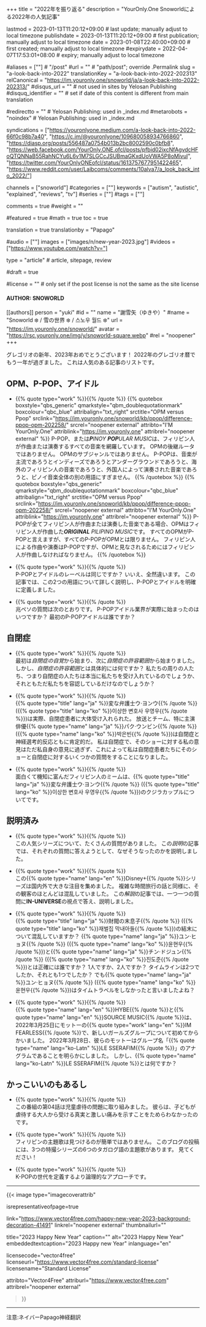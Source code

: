 +++
title = "2022年を振り返る"
description = "YourOnly.One Snoworldによる2022年の人気記事"

lastmod = 2023-01-13T11:20:12+09:00                 # last update; manually adjust to local timezone
publishdate = 2023-01-13T11:20:12+09:00             # first publication; manually adjust to local timezone
date = 2023-01-08T22:40:00+09:00                    # first created; manually adjust to local timezone
#expirydate = 2022-04-07T17:53:01+08:00              # expiry; manually adjust to local timezone

#aliases = [""]                                        # "/post"
#url = ""                                              # "path/post"; override .Permalink
slug = "a-look-back-into-2022"
translationKey = "a-look-back-into-2022-202313"
relCanonical = "https://im.youronly.one/snoworld/ja/a-look-back-into-2022-202313/"
#disqus_url = ""                                       # not used in sites by Yelosan Publishing
#disquq_identifier = ""                                # set if date of this content is different from main translation

#redirectto = ""                                       # Yelosan Publishing: used in _index.md
#metarobots = "noindex"                                # Yelosan Publishing: used in _index.md

syndications = ["https://youronlyone.medium.com/a-look-back-into-2022-66f0c98b7a40", "https://c.im/@youronlyone/109680058934766860", "https://diasp.org/posts/556487a0754b013b2bc8002590c0bfb8", "https://web.facebook.com/YourOnly.ONE.ofcl/posts/pfbid02ixcNfAgvdcHFoQTQNNaB55RahNCYu6L6v1M7SLGCcJSUBmaGKxdUoVWA5P8oMivul", "https://twitter.com/YourOnlyONEofcl/status/1613757677951422465", "https://www.reddit.com/user/Laibcoms/comments/10alva7/a_look_back_into_2022/"]

channels = ["snoworld"]
#categories = [""]
keywords = ["autism", "autistic", "explained", "reviews", "tv"]
#series = [""]
#tags = [""]

comments = true
#weight = ""

#featured = true
#math = true
toc = true

translation = true
translationby = "Papago"

#audio = [""]
images = ["images/n/new-year-2023.jpg"]
#videos = ["https://www.youtube.com/watch?v="]

type = "article"                                             # article, sitepage, review

#draft = true

#license = ""                                          # only set if the post license is not the same as the site license

#### AUTHOR: SNOWORLD ####
[[authors]]
  person = "yuki"
  #id = ""
  name = "謝雪矢（ゆきや）"
  #name = "Snoworld ❄️ / 雪の世界 ❄️ / 스노우 월드 ❄️"
  url = "https://im.youronly.one/snoworld/"
  avatar = "https://rsc.youronly.one/img/y/snoworld-square.webp"
  #rel = "noopener"
+++

グレゴリオの新年、2023年おめでとうございます！ 2022年のグレゴリオ暦でもう一年が過ぎました。 これは人気のある記事のリストです。

<!--more-->

## OPM、P-POP、アイドル

- {{% quote type="work" %}}[](ppop-vs-opm){{% /quote %}}
{{% quotebox boxstyle="qbs_generic" qmarkstyle="qbm_doublequotationmark" boxcolour="qbc_blue" attribalign="txt_right" srctitle="OPM versus Ppop" srclink="https://im.youronly.one/snoworld/kb/ppop/difference-ppop-opm-202258/" srcrel="noopener external" attribto="I'M YourOnly.One" attriblink="https://im.youronly.one" attribrel="noopener external" %}}
<span lang="en-PH">P-POP</span>、または<span lang="en-PH">***P**INOY **POP**ULAR MUSIC*</span>は、フィリピン人が作曲または演奏するすべての音楽を網羅しています。 <span lang="en-PH">OPM</span>の後継ルータではありません。 <span lang="en-PH">OPM</span>のサブジャンルではありません。 <span lang="en-PH">P-POP</span>は、音楽が主流であろうとインディーズであろうとアンダーグラウンドであろうと、海外のフィリピン人の音楽であろうと、外国人によって演奏された音楽であろうと、ピノイ音楽全体の別の用語にすぎません。
{{% /quotebox %}}
{{% quotebox boxstyle="qbs_generic" qmarkstyle="qbm_doublequotationmark" boxcolour="qbc_blue" attribalign="txt_right" srctitle="OPM versus Ppop" srclink="https://im.youronly.one/snoworld/kb/ppop/difference-ppop-opm-202258/" srcrel="noopener external" attribto="I'M YourOnly.One" attriblink="https://im.youronly.one" attribrel="noopener external" %}}
<span lang="en-PH">P-POP</span>が全てフィリピン人が作曲または演奏した音楽である場合、<span lang="en-PH">OPM</span>はフィリピン人が作曲した<span lang="en-PH">***ORIGINAL** PILIPINO MUSIC*</span>です。 すべての<span lang="en-PH">OPM</span>が<span lang="en-PH">P-POP</span>と言えますが、すべての<span lang="en-PH">P-POP</span>が<span lang="en-PH">OPM</span>とは限りません。 フィリピン人による作曲や演奏は<span lang="en-PH">P-POP</span>ですが、<span lang="en-PH">OPM</span>と見なされるためにはフィリピン人が作曲しなければなりません。
{{% /quotebox %}}

- {{% quote type="work" %}}[](ppop-vs-idols){{% /quote %}}\
  <span lang="en-PH">P-POP</span>とアイドルのレーベルは同じですか？ いいえ、全然違います。 この記事では、この2つの用語について詳しく説明し、<span lang="en-PH">P-POP</span>とアイドルを明確に定義しました。

- {{% quote type="work" %}}[](ppop-idols){{% /quote %}}\
  兆ペソの質問は次のとおりです。 <span lang="en-PH">P-POP</span>アイドル業界が実際に始まったのはいつですか？ 最初の<span lang="en-PH">P-POP</span>アイドルは誰ですか？

## 自閉症

- {{% quote type="work" %}}[](20220717-what-is-autism-acceptance){{% /quote %}}\
  最初は*自閉症の自覚*から始まり、次に*自閉症の許容範囲*から始まりました。 しかし、*自閉症の許容範囲*とは具体的には何ですか？ 私たちの周りの人たち、つまり自閉症の人たちは本当に私たちを受け入れているのでしょうか、それともただ私たちを容認しているだけなのでしょうか？

- {{% quote type="work" %}}[](20220920-extraordinary-attorney-woo-and-autism){{% /quote %}}\
  {{% quote type="title" lang="ja" %}}変な弁護士ウ·ヨンウ{{% /quote %}} ({{% quote type="title" lang="ko" %}}이상한 변호사 우영우{{% /quote %}})は実際、自閉症患者に大体受け入れられた。 放送とチーム、特に主演俳優{{% quote type="name" lang="ja" %}}パク·ウンビン{{% /quote %}} ({{% quote type="name" lang="ko" %}}박은빈{{% /quote %}})は自閉症と神経選考的反応ともに肯定的だ。 私は自閉症で、そのショーに対する私の意見はただ私自身の意見に過ぎず、これによって私は自閉症患者たちにそのショーと自閉症に対するいくつかの質問をすることになりました。

- {{% quote type="work" %}}[](20220817-whale-couple-filipino-memes){{% /quote %}}\
  面白くて機知に富んだフィリピン人のミームは、{{% quote type="title" lang="ja" %}}変な弁護士ウ·ヨンウ{{% /quote %}} ({{% quote type="title" lang="ko" %}}이상한 변호사 우영우{{% /quote %}})のクジラカップルについてです。

## 説明済み

- {{% quote type="work" %}}[](20220211-all-of-us-are-dead-explained){{% /quote %}}\
  この人気シリーズについて、たくさんの質問がありました。 この*説明*の記事では、それぞれの質問に答えようとして、なぜそうなったのかを説明しました。

- {{% quote type="work" %}}[](20220426-grid-explained){{% /quote %}}\
  この{{% quote type="name" lang="en" %}}Disney+{{% /quote %}}シリーズは国内外で大きな注目を集めました。 複雑な時間旅行の話と同様に、その観客のほとんどは混乱していました。 この*解説*の記事では、一つ一つの質問に**IN-UNIVERSE**の視点で答え、説明しました。

- {{% quote type="work" %}}[](20221226-reborn-rich-explained){{% /quote %}}\
  {{% quote type="title" lang="ja" %}}財閥の末息子{{% /quote %}} ({{% quote type="title" lang="ko" %}}재벌집 막내아들{{% /quote %}})の結末について混乱していますか？ {{% quote type="name" lang="ja" %}}ユン·ヒョヌ{{% /quote %}} ({{% quote type="name" lang="ko" %}}윤현우{{% /quote %}})と{{% quote type="name" lang="ja" %}}チン·ドジュン{{% /quote %}} ({{% quote type="name" lang="ko" %}}진도준{{% /quote %}})とは正確には誰ですか？ 1人ですか、2人ですか？ タイムラインは2つでしたか、それとも1つでしたか？ でも{{% quote type="name" lang="ja" %}}ユン·ヒョヌ{{% /quote %}} ({{% quote type="name" lang="ko" %}}윤현우{{% /quote %}})はタイムトラベルをしなかったと言いましたよね？

- {{% quote type="work" %}}[](20220329-le-sserafim-the-name){{% /quote %}}\
  {{% quote type="name" lang="en" %}}HYBE{{% /quote %}}と{{% quote type="name" lang="en" %}}SOURCE MUSIC{{% /quote %}}は、2022年3月25日にモットーの{{% quote type="work" lang="en" %}}IM FEARLESS{{% /quote %}}で、新しいガールズグループについて初めてからかいました。 2022年3月28日、彼らのモットーはグループ名「{{% quote type="name" lang="ko-Latn" %}}LE SSERAFIM{{% /quote %}}」のアナグラムであることを明らかにしました。 しかし、{{% quote type="name" lang="ko-Latn" %}}LE SSERAFIM{{% /quote %}}とは何ですか？

## かっこいいのもあるし

- {{% quote type="work" %}}[](20220914-the-law-cafe-episode-04){{% /quote %}}\
  この番組の第04話は児童虐待の問題に取り組みました。 彼らは、子どもが虐待する大人から受ける真実と激しい痛みを示すことをためらわなかったのです。

- {{% quote type="work" %}}[](20220208-tagalog-tokusatsu-theme-songs){{% /quote %}}\
  フィリピンの主題歌は見つけるのが簡単ではありません。 このブログの投稿には、3つの特撮シリーズの6つのタガログ語の主題歌があります。 見てください！

- {{% quote type="work" %}}[](kpop-generations){{% /quote %}}\
  K-POPの世代を定義するより論理的なアプローチです。

---

{{< image
  type="imagecoverattrib"

  isrepresentativeofpage=true

  link="https://www.vector4free.com/happy-new-year-2023-background-decoration-41491"
  linkrel="noopener external"
  thumbnailurl=""

  title="2023 Happy New Year"
  caption=""
  alt="2023 Happy New Year"
  embeddedtextcaption="2023 Happy new Year"
  inlanguage="en"

  licensecode="vector4free"
  licenseurl="https://www.vector4free.com/standard-license"
  licensename="Standard License"

  attribto="Vector4Free"
  attriburl="https://www.vector4free.com"
  attribrel="noopener external"
>}}

---

注意:ネイバーPapago神経翻訳
